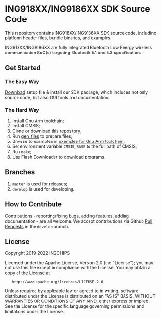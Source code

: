 # ING918XX/ING9186XX SDK Source Code

This repository contains ING918XX/ING9186XX SDK source code, including platform header files,
bundle binaries, and examples.

ING918XX/ING9186XX are fully integrated Bluetooth Low Energy wireless communication SoC(s)
targeting Bluetooth 5.1 and 5.3 specification.

## Get Started

### The Easy Way

[Download](releases) setup file & install our SDK package, which includes not only source code,
but also GUI tools and documentation.

### The Hard Way

1. Install Gnu Arm toolchain;
1. Install CMSIS;
1. Clone or download this repository;
1. Run [gen_files](tools/README.md) to prepare files;
1. Browse to examples in [examples for Gnu Arm toolchain](examples-gcc);
1. Set environment variable `CMSIS_BASE` to the full path of CMSIS;
1. Run `make`;
1. Use [Flash Downloader](tools/README.md) to download programs.

## Branches

1. `master` is used for releases;
1. `develop` is used for developing.

## How to Contribute

Contributions - reporting/fixing bugs, adding features, adding documentation - are all welcome. We accept
contributions via Github [Pull Requests](pulls) in the `develop` branch.

## License

   Copyright 2019-2022 INGCHIPS

   Licensed under the Apache License, Version 2.0 (the "License");
   you may not use this file except in compliance with the License.
   You may obtain a copy of the License at

       http://www.apache.org/licenses/LICENSE-2.0

   Unless required by applicable law or agreed to in writing, software
   distributed under the License is distributed on an "AS IS" BASIS,
   WITHOUT WARRANTIES OR CONDITIONS OF ANY KIND, either express or implied.
   See the License for the specific language governing permissions and
   limitations under the License.

